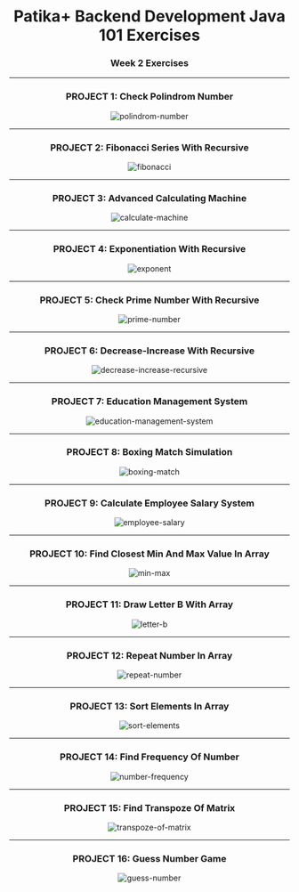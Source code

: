 # <div align="center">Patika+ Backend Development Java 101 Exercises</div>
### <div align="center">Week 2 Exercises</div>
---
<div align="center">
    <h3 align="center">PROJECT 1: Check Polindrom Number</h3>
    <img src="https://raw.githubusercontent.com/ferhatseker180/Patika_Java101_Week2/master/src/ProjectImages/palindrom-number.PNG" alt="polindrom-number">
</div>

---
<div align="center">
    <h3 align="center">PROJECT 2: Fibonacci Series With Recursive</h3>
    <img src="https://raw.githubusercontent.com/ferhatseker180/Patika_Java101_Week2/master/src/ProjectImages/fibonacci-series.PNG" alt="fibonacci">
</div>

---
<div align="center">
    <h3 align="center">PROJECT 3: Advanced Calculating Machine</h3>
    <img src="https://raw.githubusercontent.com/ferhatseker180/Patika_Java101_Week2/master/src/ProjectImages/advanced-calculate-machine.PNG" alt="calculate-machine">
</div>

---
<div align="center">
    <h3 align="center">PROJECT 4: Exponentiation With Recursive </h3>
    <img src="https://raw.githubusercontent.com/ferhatseker180/Patika_Java101_Week2/master/src/ProjectImages/exponent-with-recursive.PNG" alt="exponent">
</div>

---
<div align="center">
    <h3 align="center">PROJECT 5: Check Prime Number With Recursive </h3>
    <img src="https://raw.githubusercontent.com/ferhatseker180/Patika_Java101_Week2/master/src/ProjectImages/prime-number.PNG" alt="prime-number">
</div>

---
<div align="center">
    <h3 align="center">PROJECT 6: Decrease-Increase With Recursive </h3>
    <img src="https://raw.githubusercontent.com/ferhatseker180/Patika_Java101_Week2/master/src/ProjectImages/decrease-increase-recursive.PNG" alt="decrease-increase-recursive">
</div>

---
<div align="center">
    <h3 align="center">PROJECT 7: Education Management System</h3>
    <img src="https://raw.githubusercontent.com/ferhatseker180/Patika_Java101_Week2/master/src/ProjectImages/student-information-system.PNG" alt="education-management-system">
</div>

---
<div align="center">
    <h3 align="center">PROJECT 8: Boxing Match Simulation</h3>
    <img src="https://raw.githubusercontent.com/ferhatseker180/Patika_Java101_Week2/master/src/ProjectImages/boxing-fight.PNG" alt="boxing-match">
</div>

---
<div align="center">
    <h3 align="center">PROJECT 9: Calculate Employee Salary System</h3>
    <img src="https://raw.githubusercontent.com/ferhatseker180/Patika_Java101_Week2/master/src/ProjectImages/employee-salary.PNG" alt="employee-salary">
</div>

---
<div align="center">
    <h3 align="center">PROJECT 10: Find Closest Min And Max Value In Array </h3>
    <img src="https://raw.githubusercontent.com/ferhatseker180/Patika_Java101_Week2/master/src/ProjectImages/min-max-array.PNG" alt="min-max">
</div>

---
<div align="center">
    <h3 align="center">PROJECT 11: Draw Letter B With Array </h3>
    <img src="https://raw.githubusercontent.com/ferhatseker180/Patika_Java101_Week2/master/src/ProjectImages/B-Letter.PNG" alt="letter-b">
</div>

---
<div align="center">
    <h3 align="center">PROJECT 12: Repeat Number In Array </h3>
    <img src="https://raw.githubusercontent.com/ferhatseker180/Patika_Java101_Week2/master/src/ProjectImages/repeat-number.PNG" alt="repeat-number">
</div>

---
<div align="center">
    <h3 align="center">PROJECT 13: Sort Elements In Array </h3>
    <img src="https://raw.githubusercontent.com/ferhatseker180/Patika_Java101_Week2/master/src/ProjectImages/sort-array.PNG" alt="sort-elements">
</div>

---
<div align="center">
    <h3 align="center">PROJECT 14: Find Frequency Of Number </h3>
    <img src="https://raw.githubusercontent.com/ferhatseker180/Patika_Java101_Week2/master/src/ProjectImages/frequency-numbers.PNG" alt="number-frequency">
</div>

---
<div align="center">
    <h3 align="center">PROJECT 15: Find Transpoze Of Matrix </h3>
    <img src="https://raw.githubusercontent.com/ferhatseker180/Patika_Java101_Week2/master/src/ProjectImages/matrix-transpoze.PNG" alt="transpoze-of-matrix">
</div>

---
<div align="center">
    <h3 align="center">PROJECT 16: Guess Number Game </h3>
    <img src="https://raw.githubusercontent.com/ferhatseker180/Patika_Java101_Week2/master/src/ProjectImages/guess-number.PNG" alt="guess-number">
</div>
